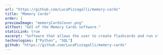 ```yaml
---
url: "https://github.com/LucaPizzagalli/memory-cards"
title: "Memory Cards"
order: 1
previewImage: "memoryCardsCover.png"
altText: "GUI of the Memory Cards software."
staticLink: true
excerpt: "Software that allows the user to create flashcards and run study sessions. It interfaces with the text editor / pdf reader / browser/ etc. for showing the cards and the answers. It keeps track of the progress."
technologies: ["Python", "SQL"]
github: "https://github.com/LucaPizzagalli/memory-cards"
---
```

